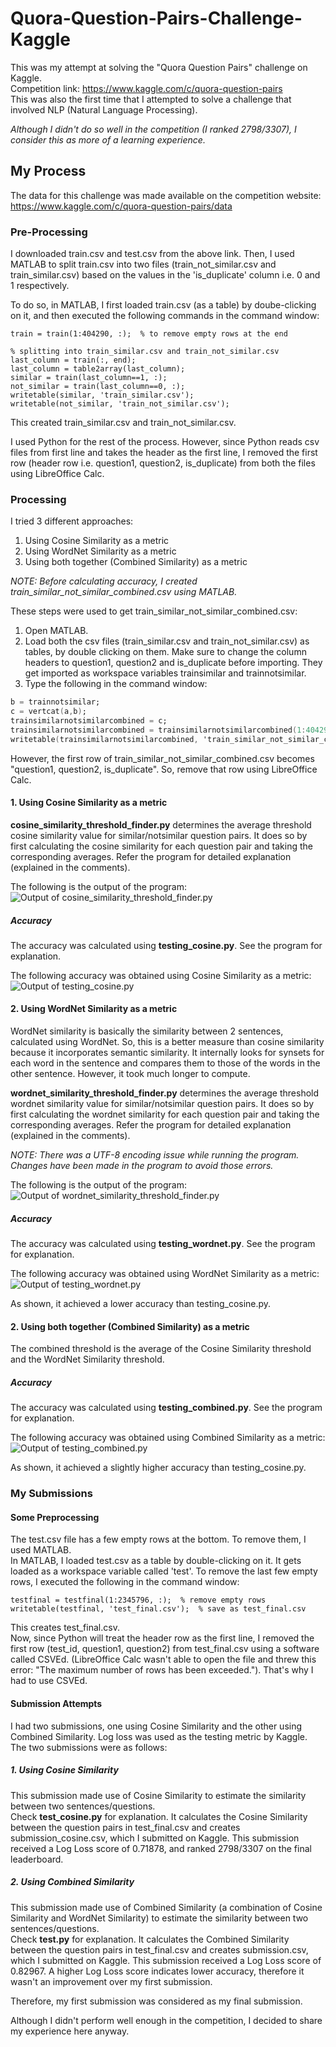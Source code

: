 # Quora-Question-Pairs-Challenge-Kaggle
This was my attempt at solving the "Quora Question Pairs" challenge on Kaggle.  
Competition link: https://www.kaggle.com/c/quora-question-pairs  
This was also the first time that I attempted to solve a challenge that involved NLP (Natural Language Processing).  
  
_Although I didn't do so well in the competition (I ranked 2798/3307), I consider this as more of a learning experience._  

## My Process ##
The data for this challenge was made available on the competition website: https://www.kaggle.com/c/quora-question-pairs/data  

### Pre-Processing ##
I downloaded train.csv and test.csv from the above link. Then, I used MATLAB to split train.csv into two files (train_not_similar.csv and train_similar.csv) based on the values in the 'is_duplicate' column i.e. 0 and 1 respectively.  

To do so, in MATLAB, I first loaded train.csv (as a table) by doube-clicking on it, and then executed the following commands in the command window:

```train = train(:, 4:end);  % removes first 3 columns  
train = train(1:404290, :);  % to remove empty rows at the end  
  
% splitting into train_similar.csv and train_not_similar.csv  
last_column = train(:, end);  
last_column = table2array(last_column);  
similar = train(last_column==1, :);  
not_similar = train(last_column==0, :);  
writetable(similar, 'train_similar.csv');  
writetable(not_similar, 'train_not_similar.csv');
```    

This created train_similar.csv and train_not_similar.csv.  
  
I used Python for the rest of the process. However, since Python reads csv files from first line and takes the header as the first line, I removed the first row (header row i.e. question1, question2, is_duplicate) from both the files using LibreOffice Calc.  

### Processing ### 
I tried 3 different approaches:
1. Using Cosine Similarity as a metric
2. Using WordNet Similarity as a metric
3. Using both together (Combined Similarity) as a metric

_NOTE: Before calculating accuracy, I created train_similar_not_similar_combined.csv using MATLAB._  
  
These steps were used to get train_similar_not_similar_combined.csv:

1. Open MATLAB.
2. Load both the csv files (train_similar.csv and train_not_similar.csv) as tables, by double clicking on them. Make sure to change the column headers to question1, question2 and is_duplicate before importing.
They get imported as workspace variables trainsimilar and trainnotsimilar.
3. Type the following in the command window:

```a = trainsimilar;
b = trainnotsimilar;
c = vertcat(a,b);
trainsimilarnotsimilarcombined = c;
trainsimilarnotsimilarcombined = trainsimilarnotsimilarcombined(1:404290, :); % to remove some empty rows at the end
writetable(trainsimilarnotsimilarcombined, 'train_similar_not_similar_combined.csv');
```

However, the first row of train_similar_not_similar_combined.csv becomes "question1, question2, is_duplicate". So, remove that row using LibreOffice Calc.

#### 1. Using Cosine Similarity as a metric ####
**cosine_similarity_threshold_finder.py** determines the average threshold cosine similarity value for similar/notsimilar question pairs. It does so by first calculating the cosine similarity for each question pair and taking the corresponding averages. Refer the program for detailed explanation (explained in the comments).  
  
The following is the output of the program:  
![Output of cosine_similarity_threshold_finder.py](https://github.com/My-Machine-Learning-Projects/Quora-Question-Pairs-Challenge-Kaggle/blob/master/Threshold%20for%20Cosine%20Similarity%20value.PNG "Output of cosine_similarity_threshold_finder.py")

##### Accuracy #####
The accuracy was calculated using **testing_cosine.py**. See the program for explanation.  
  
The following accuracy was obtained using Cosine Similarity as a metric:
![Output of testing_cosine.py](https://github.com/My-Machine-Learning-Projects/Quora-Question-Pairs-Challenge-Kaggle/blob/master/Accuracy%20using%20Cosine%20Similarity.PNG "Output of testing_cosine.py")

#### 2. Using WordNet Similarity as a metric ####
WordNet similarity is basically the similarity between 2 sentences, calculated using WordNet. So, this is a better measure than cosine similarity because it incorporates semantic similarity. It internally looks for synsets for each word in the sentence and compares them to those of the words in the other sentence. However, it took much longer to compute.  
  
**wordnet_similarity_threshold_finder.py** determines the average threshold wordnet similarity value for similar/notsimilar question pairs. It does so by first calculating the wordnet similarity for each question pair and taking the corresponding averages. Refer the program for detailed explanation (explained in the comments).  
  
_NOTE: There was a UTF-8 encoding issue while running the program. Changes have been made in the program to avoid those errors._
  
The following is the output of the program:  
![Output of wordnet_similarity_threshold_finder.py](https://github.com/My-Machine-Learning-Projects/Quora-Question-Pairs-Challenge-Kaggle/blob/master/Threshold%20for%20Wordnet%20Similarity%20value.PNG "Output of wordnet_similarity_threshold_finder.py")

##### Accuracy #####
The accuracy was calculated using **testing_wordnet.py**. See the program for explanation.  
  
The following accuracy was obtained using WordNet Similarity as a metric:
![Output of testing_wordnet.py](https://github.com/My-Machine-Learning-Projects/Quora-Question-Pairs-Challenge-Kaggle/blob/master/Accuracy%20using%20WordNet%20Similarity.PNG "Output of testing_wordnet.py")

As shown, it achieved a lower accuracy than testing_cosine.py.  

#### 2. Using both together (Combined Similarity) as a metric ####
The combined threshold is the average of the Cosine Similarity threshold and the WordNet Similarity threshold.  

##### Accuracy #####
The accuracy was calculated using **testing_combined.py**. See the program for explanation.  
  
The following accuracy was obtained using Combined Similarity as a metric:
![Output of testing_combined.py](https://github.com/My-Machine-Learning-Projects/Quora-Question-Pairs-Challenge-Kaggle/blob/master/Accuracy%20using%20Combined%20Similarity.PNG "Output of testing_combined.py")

As shown, it achieved a slightly higher accuracy than testing_cosine.py.

### My Submissions ###

#### Some Preprocessing ####
The test.csv file has a few empty rows at the bottom. To remove them, I used MATLAB.  
In MATLAB, I loaded test.csv as a table by double-clicking on it. It gets loaded as a workspace variable called 'test'. To remove the last few empty rows, I executed the following in the command window:  
```testfinal = test;
testfinal = testfinal(1:2345796, :);  % remove empty rows
writetable(testfinal, 'test_final.csv');  % save as test_final.csv
```
This creates test_final.csv.  
Now, since Python will treat the header row as the first line, I removed the first row (test_id, question1, question2) from test_final.csv using a software called CSVEd. (LibreOffice Calc wasn't able to open the file and threw this error: "The maximum number of rows has been exceeded."). That's why I had to use CSVEd.

#### Submission Attempts ####
I had two submissions, one using Cosine Similarity and the other using Combined Similarity. Log loss was used as the testing metric by Kaggle.  
The two submissions were as follows:
##### 1. Using Cosine Similarity #####
This submission made use of Cosine Similarity to estimate the similarity between two sentences/questions.  
Check **test_cosine.py** for explanation. It calculates the Cosine Similarity between the question pairs in test_final.csv and creates submission_cosine.csv, which I submitted on Kaggle. This submission received a Log Loss score of 0.71878, and ranked 2798/3307 on the final leaderboard.

##### 2. Using Combined Similarity #####
This submission made use of Combined Similarity (a combination of Cosine Similarity and WordNet Similarity) to estimate the similarity between two sentences/questions.  
Check **test.py** for explanation. It calculates the Combined Similarity between the question pairs in test_final.csv and creates submission.csv, which I submitted on Kaggle. This submission received a Log Loss score of 0.82967. A higher Log Loss score indicates lower accuracy, therefore it wasn't an improvement over my first submission.  
  
Therefore, my first submission was considered as my final submission.  
  
Although I didn't perform well enough in the competition, I decided to share my experience here anyway.  
